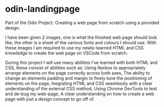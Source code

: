 # odin-landingpage
Part of the Odin Project. Creating a web page from scratch using a provided design.

I have been given 2 images, one is what the finished web page should look like, the other is a sheet of the various fonts and colours I should use. With these images I am required to use my newly-learned HTML and CSS knowledge to create the web page on VSCode from scratch.

During this project I will use many abilities I've learned with both HTML and CSS, these consist of abilities such as:
Using flexbox to appropriately arrange elements on the page correctly across both axes, 
The ability to change an elements padding and margin to finely tune the positioning of elements on the page,
Inegrating HTML and CSS seamlessly with a clear understanding of the external CSS method, 
Using Chrome DevTools to test and de-bug my web-page,
A clear understanding on how to create a web page with just a design concept to go off of.
